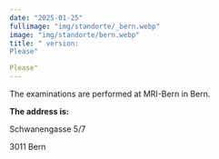```yaml
---
date: "2025-01-25"
fullimage: "img/standorte/_bern.webp"
image: "img/standorte/bern.webp"
title: " version:
Please"

Please"
---
```


The examinations are performed at MRI-Bern in Bern.

**The address is:**

Schwanengasse 5/7

3011 Bern